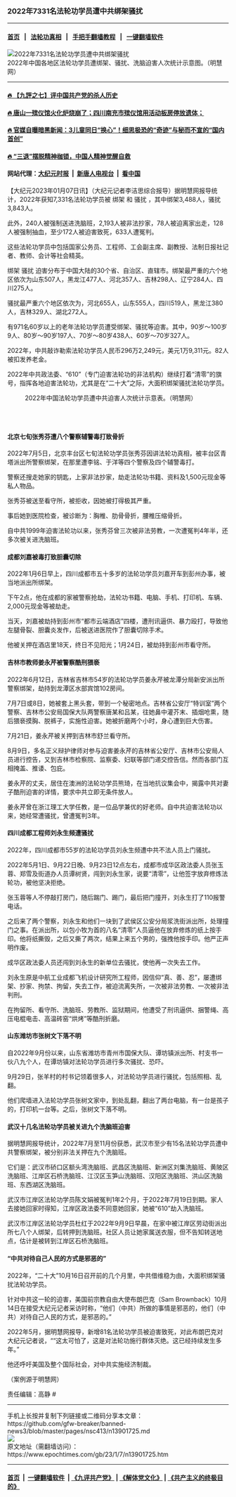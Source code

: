 ### 2022年7331名法轮功学员遭中共绑架骚扰
------------------------

#### [首页](https://github.com/gfw-breaker/banned-news3/blob/master/README.md) &nbsp;&nbsp;|&nbsp;&nbsp; [法轮功真相](https://github.com/begood0513/basic/blob/master/README.md)  &nbsp;&nbsp;|&nbsp;&nbsp; [手把手翻墙教程](https://github.com/gfw-breaker/guides/wiki)  &nbsp;&nbsp;|&nbsp;&nbsp; [一键翻墙软件](https://github.com/gfw-breaker/nogfw/blob/master/README.md)  



<div><img alt="2022年7331名法轮功学员遭中共绑架骚扰" class="attachment-djy_600_400 size-djy_600_400 wp-post-image" src="https://i.epochtimes.com/assets/uploads/2023/01/id13901743-2023-1-5-mh-persecution-2022-3-600x400.png"/>
<div class="caption">
 2022年中国各地区法轮功学员遭绑架、骚扰、洗脑迫害人次统计示意图。（明慧网）
</div></div><hr/>

#### [ 🔥  【九評之七】评中国共产党的杀人历史](http://45.63.98.24:10000/videos/res1/news/../../res/jiuping/index.html?202301120640)

#### [ 🔥  唐山一殡仪馆火化炉烧崩了；四川南充市殡仪馆用活动板房停放遗体；](http://45.63.98.24:10000/videos/res1/news/../../res1/corona/index.html?202301120640)

#### [ 🔥  官媒自曝暗黑新闻：3儿童同日“换心”！细思极恐的“奇迹”与秘而不宣的“国内首创”](http://45.63.98.24:10000/videos/res1/news/../../res/Organs/index.html?202301120640)

#### [ 🔥  “三退”摆脱精神枷锁，中国人精神觉醒自救](http://45.63.98.24:10000/videos/res1/news/../../res1/tui/index.html?202301120640)

#### 网站代理：[大纪元时报](http://45.63.98.24:85/gb/?202301120640) &nbsp;|&nbsp; [新唐人电视台](http://45.63.98.24:8808/gb/?202301120640) &nbsp;|&nbsp; [看中国](http://45.63.98.24:8300/?202301120640)

<div><p>
 【大纪元2023年01月07日讯】（大纪元记者李洁思综合报导）据明慧网报导统计，2022年获知7,331名法轮功学员被
 <ok href="https://www.epochtimes.com/gb/tag/%E7%BB%91%E6%9E%B6.html">
  绑架
 </ok>
 和
 <ok href="https://www.epochtimes.com/gb/tag/%E9%AA%9A%E6%89%B0.html">
  骚扰
 </ok>
 ，其中绑架3,488人，骚扰3,843人。
</p>
<p>
 此外，240人被强制送进洗脑班，2,193人被非法抄家，78人被迫离家出走，128人被强制抽血，至少172人被迫害致死，633人遭冤判。
</p>
<p>
 这些法轮功学员中包括国家公务员、工程师、工会副主席、副教授、法制日报社记者、教师、会计等社会精英。
</p>
<p>
 <ok href="https://www.epochtimes.com/gb/tag/%E7%BB%91%E6%9E%B6.html">
  绑架
 </ok>
 <ok href="https://www.epochtimes.com/gb/tag/%E9%AA%9A%E6%89%B0.html">
  骚扰
 </ok>
 迫害分布于中国大陆的30个省、自治区、直辖市。绑架最严重的六个地区依次为山东507人，黑龙江477人、河北357人、吉林298人、辽宁284人、四川275人。
</p>
<p>
 骚扰最严重六个地区依次为，河北655人，山东555人，四川519人，黑龙江380人，吉林329人、湖北272人。
</p>
<p>
 有971名60岁以上的老年法轮功学员遭受绑架、骚扰等迫害。其中，90岁～100岁9人、80岁～90岁197人、70岁～80岁438人、60岁～70岁327人。
</p>
<p>
 2022年，中共敲诈勒索法轮功学员人民币296万2,249元，美元1万9,311元。82人被扣发养老金。
</p>
<p>
 2022年中共政法委、“610”（专门迫害法轮功的非法机构）继续打着“清零”的旗号，指挥各地迫害法轮功，尤其是在“二十大”之际，大面积绑架骚扰法轮功学员。
</p>
<figure aria-describedby="caption-attachment-13901739" class="wp-caption aligncenter" id="attachment_13901739" style="width: 600px">
 <ok href="https://i.epochtimes.com/assets/uploads/2023/01/id13901739-2023-1-5-mh-persecution-2022-2.png" target="_blank">
  <img alt="" class="size-large wp-image-13901739" src="https://i.epochtimes.com/assets/uploads/2023/01/id13901739-2023-1-5-mh-persecution-2022-2-600x429.png"/>
 </ok>
 <br/><figcaption class="wp-caption-text" id="caption-attachment-13901739">
  2022年中国法轮功学员遭中共迫害人次统计示意表。（明慧网）
 </figcaption><br/>
</figure><br/>
<h4>
 <b>
  北京七旬张秀芬遭八个警察辅警毒打致骨折
 </b>
</h4>
<p>
 2022年7月5日，北京丰台区七旬法轮功学员张秀芬因讲法轮功真相，被丰台区青塔派出所警察绑架，在那里遭李铭、于洋等四个警察及四个辅警毒打。
</p>
<p>
 警察还搜走她家的钥匙，上家非法抄家，劫走法轮功书籍、资料及1,500元现金等私人物品。
</p>
<p>
 张秀芬被送至看守所，被拒收，因她被打得极其严重。
</p>
<p>
 事后她到医院检查，被诊断为：胸椎、肋骨骨折，腰椎压缩骨折。
</p>
<p>
 自中共1999年迫害法轮功以来，张秀芬曾三次被非法劳教，一次遭冤判4年半，还多次被关进洗脑班。
</p>
<h4>
 <b>
  成都刘嘉被毒打致胆囊切除
 </b>
</h4>
<p>
 2022年1月6日早上，四川成都市五十多岁的法轮功学员刘嘉开车到彭州办事，被当地派出所绑架。
</p>
<p>
 下午2点，他在成都的家被警察抢劫，法轮功书籍、电脑、手机、打印机、车辆、2,000元现金等被劫走。
</p>
<p>
 当天，刘嘉被劫持到彭州市“都市云端酒店”四楼，遭刑讯逼供、暴力殴打，导致他左腿骨裂、胆囊炎发作，后被送进医院作了胆囊切除手术。
</p>
<p>
 他被关押在酒店里18天，终日不见阳光；1月24日，被劫持到彭州市看守所。
</p>
<h4>
 <b>
  吉林市教师姜永芹被警察酷刑猥亵
 </b>
</h4>
<p>
 2022年6月12日，吉林省吉林市54岁的法轮功学员姜永芹被龙潭分局新安派出所警察绑架，劫持到龙潭区水部宾馆102房间。
</p>
<p>
 7月7日或8日，她被套上黑头套，带到一个秘密地点。吉林省公安厅“特训室”两个警察、吉林市公安局国保大队两警察唐某和吕某，往她鼻中灌芥末、插烟呛熏，随后猥亵摸胸、脱裤子，实施性迫害。她被折磨两个小时，身心遭到巨大伤害。
</p>
<p>
 7月21日，姜永芹被关押到吉林市舒兰看守所。
</p>
<p>
 8月9日，多名正义辩护律师对参与迫害姜永芹的吉林省公安厅、吉林市公安局人员进行控告，又到吉林市检察院、监察委、妇联等部门递交控告信。然而各部门互相掩盖、推诿、包庇。
</p>
<p>
 姜永芹的丈夫，居住在澳洲的法轮功学员熊琦，在当地抗议集会中，揭露中共对妻子酷刑迫害的详情，要求中共立即无条件放人。
</p>
<p>
 姜永芹曾在浙江理工大学任教，是一位品学兼优的好老师。自中共迫害法轮功以来，她经常遭骚扰，曾遭冤判3年。
</p>
<h4>
 <b>
  四川成都工程师刘永生频遭骚扰
 </b>
</h4>
<p>
 2022年，四川成都市55岁的法轮功学员刘永生频遭中共不法人员上门骚扰。
</p>
<p>
 2022年5月1日、9月22日晚、9月23日12点左右，成都市成华区政法委人员张玉蓉、郑雪及街道办人员谭树贤，闯到刘永生家，说要“清零”，让他签字放弃修炼法轮功，被他坚决拒绝。
</p>
<p>
 张玉蓉等人不停敲打房门，随后踹门、踢门，最后把门撞开，刘永生打了110报警电话。
</p>
<p>
 之后来了两个警察，刘永生和他们一块到了武侯区公安分局浆洗街派出所，处理撞门之事。在派出所，以包小牧为首的八名“清零”人员逼他在放弃修炼的纸上按手印。他将纸撕毁，之后又撕了两次，结果上来五个男的，强拽他按手印。他严正声明作废。
</p>
<p>
 成华区政法委人员还闯到刘永生的新单位去骚扰，使他再一次失去工作。
</p>
<p>
 刘永生原是中航工业成都飞机设计研究所工程师，因信仰“真、善、忍”，屡遭绑架、抄家、拘禁、拘留，失去工作，被迫流离失所，一次被非法劳教、一次被非法判刑。
</p>
<p>
 在拘留所、看守所、洗脑班、劳教所、监狱期间，他遭受了刑讯逼供、捆警绳、高压电棍电击、高温砖窑“烘烤”等酷刑折磨。
</p>
<h4>
 山东潍坊市张树文下落不明
</h4>
<p>
 自2022年9月份以来，山东省潍坊市青州市国保大队、谭坊镇派出所、村支书一伙八九个人，在谭坊镇对法轮功学员进行多次骚扰、恐吓。
</p>
<p>
 9月29日，张羊村的村书记领着很多人，对法轮功学员进行骚扰，包括照相、乱翻。
</p>
<p>
 他们爬墙进入法轮功学员张树文家中，到处乱翻，翻出了两台电脑，有一台是孩子的，打印机一台等。之后，张树文下落不明。
</p>
<h4>
 武汉十几名法轮功学员被关进九个洗脑班迫害
</h4>
<p>
 据明慧网报导统计，2022年7月至11月份获悉，武汉市至少有15名法轮功学员遭中共警察绑架，被分别非法关押在九个洗脑班。
</p>
<p>
 它们是：武汉市硚口区额头湾洗脑班、武昌区洗脑班、新洲区刘集洗脑班、黄陂区洗脑班、江岸区石桥洗脑班、江汉区玉笋山洗脑班、汉阳区洗脑班、洪山区洗脑班、东西湖区洗脑班。
</p>
<p>
 武汉市江岸区法轮功学员陈文娟被冤判1年2个月，于2022年7月19日到期。家人去接她回家时得知，江岸区政法委不同意她回家，她被“610”劫入洗脑班。
</p>
<p>
 武汉市江岸区法轮功学员杜红于2022年9月9日早晨，在家中被江岸区劳动街派出所七八个人绑架，后转押到洗脑班。社区人员让她家属送衣服，但不告知转送地点，估计是被转到江岸区石桥洗脑班。
</p>
<h4>
 “中共对待自己人民的方式是邪恶的”
</h4>
<p>
 2022年，“二十大”10月16日召开前的几个月里，中共借维稳为由，大面积绑架骚扰法轮功学员。
</p>
<p>
 针对中共这一轮的迫害，美国前宗教自由大使布朗巴克（Sam Brownback）10月14日在接受大纪元记者采访时称，“他们（中共）所做的事情是邪恶的，他们（中共）对待自己人民的方式，是邪恶的。”
</p>
<p>
 2022年5月，据明慧网报导，新增81名法轮功学员被迫害致死，对此布朗巴克对大纪元记者说，““这太可怕了，这是对法轮功施行群体灭绝。这已经持续发生多年。”
</p>
<p>
 他还呼吁美国及整个国际社会，对中共实施经济制裁。
</p>
<p>
 （案例源于明慧网）
</p>
<p>
 责任编辑：高静 #
</p>
</div>
<hr/>
手机上长按并复制下列链接或二维码分享本文章：<br/>
https://github.com/gfw-breaker/banned-news3/blob/master/pages/nsc413/n13901725.md <br/>
<a href='https://github.com/gfw-breaker/banned-news3/blob/master/pages/nsc413/n13901725.md'><img src='https://github.com/gfw-breaker/banned-news3/blob/master/pages/nsc413/n13901725.md.png'/></a> <br/>
原文地址（需翻墙访问）：https://www.epochtimes.com/gb/23/1/7/n13901725.htm


------------------------
#### [首页](https://github.com/gfw-breaker/banned-news3/blob/master/README.md) &nbsp;|&nbsp; [一键翻墙软件](https://github.com/gfw-breaker/nogfw/blob/master/README.md) &nbsp;| [《九评共产党》](https://github.com/gfw-breaker/9ping.md/blob/master/README.md#九评之一评共产党是什么) | [《解体党文化》](https://github.com/gfw-breaker/jtdwh.md/blob/master/README.md) | [《共产主义的终极目的》](https://github.com/gfw-breaker/gczydzjmd.md/blob/master/README.md)


<img src='http://gfw-breaker.win/banned-news3/pages/nsc413/n13901725.md' width='0px' height='0px'/>